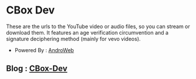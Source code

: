 CBox Dev
=======================================================

These are the urls to the YouTube video or audio files, so you can stream or download them.
It features an age verification circumvention and a signature deciphering method (mainly for vevo videos).

* Powered By : [AndroWeb](https://aweb41.github.io/AWeb)

## Blog : [CBox-Dev](https://cbox-dev.github.io/CBox-Dev)
